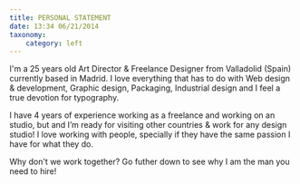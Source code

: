 ```yaml
---
title: PERSONAL STATEMENT
date: 13:34 06/21/2014 
taxonomy:
    category: left
---
```


I'm a 25 years old Art Director & Freelance Designer from Valladolid (Spain) currently based in Madrid. I love everything that has to do with Web design & development, Graphic design, Packaging, Industrial design and I feel a true devotion for typography.

I have 4 years of experience working as a freelance and working on an studio, but and I’m ready for visiting other countries & work for any design studio! I love working with people, specially if they have the same passion I have for what they do. 

Why don't we work together? Go futher down to see why I am the man you need to hire!